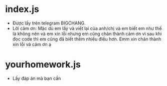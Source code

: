 # index.js
- Được lấy trên telegram BIGCHANG.
- Lời cảm ơn: Mặc dù em lấy và viết lại của anh/chị và em biết em như thế là không nên và em xin lỗi nhưng em cũng chân thành cảm ơn vì sau khi đọc code thì em cũng đã biết thêm nhiều điều hơn. Emm xin chân thành xin lỗi và cảm ơn ạ

# yourhomework.js
- Lấy đáp án mà bạn cần
